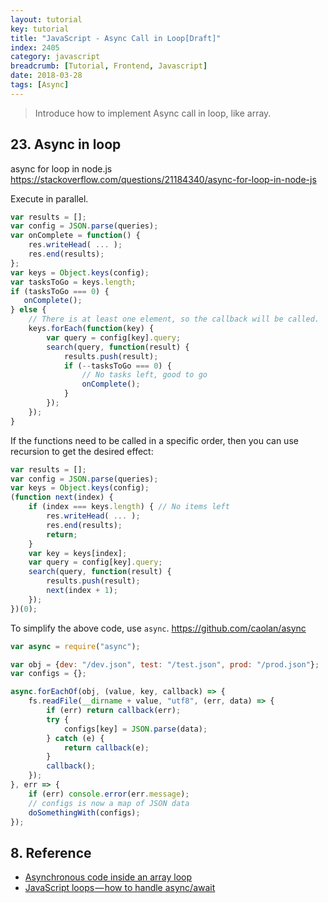 ```yaml
---
layout: tutorial
key: tutorial
title: "JavaScript - Async Call in Loop[Draft]"
index: 2405
category: javascript
breadcrumb: [Tutorial, Frontend, Javascript]
date: 2018-03-28
tags: [Async]
---
```


> Introduce how to implement Async call in loop, like array.

## 23. Async in loop
async for loop in node.js
https://stackoverflow.com/questions/21184340/async-for-loop-in-node-js

 Execute in parallel.
```javascript
var results = [];
var config = JSON.parse(queries);
var onComplete = function() {
    res.writeHead( ... );
    res.end(results);
};
var keys = Object.keys(config);
var tasksToGo = keys.length;
if (tasksToGo === 0) {
   onComplete();
} else {
    // There is at least one element, so the callback will be called.
    keys.forEach(function(key) {
        var query = config[key].query;
        search(query, function(result) {
            results.push(result);
            if (--tasksToGo === 0) {
                // No tasks left, good to go
                onComplete();
            }
        });
    });
}
```
If the functions need to be called in a specific order, then you can use recursion to get the desired effect:
```javascript
var results = [];
var config = JSON.parse(queries);
var keys = Object.keys(config);
(function next(index) {
    if (index === keys.length) { // No items left
        res.writeHead( ... );
        res.end(results);
        return;
    }
    var key = keys[index];
    var query = config[key].query;
    search(query, function(result) {
        results.push(result);
        next(index + 1);
    });
})(0);
```
To simplify the above code, use `async`.
https://github.com/caolan/async
```javascript
var async = require("async");

var obj = {dev: "/dev.json", test: "/test.json", prod: "/prod.json"};
var configs = {};

async.forEachOf(obj, (value, key, callback) => {
    fs.readFile(__dirname + value, "utf8", (err, data) => {
        if (err) return callback(err);
        try {
            configs[key] = JSON.parse(data);
        } catch (e) {
            return callback(e);
        }
        callback();
    });
}, err => {
    if (err) console.error(err.message);
    // configs is now a map of JSON data
    doSomethingWith(configs);
});
```

## 8. Reference
* [Asynchronous code inside an array loop](https://codeburst.io/asynchronous-code-inside-an-array-loop-c5d704006c99)
* [JavaScript loops — how to handle async/await](https://blog.lavrton.com/javascript-loops-how-to-handle-async-await-6252dd3c795)
